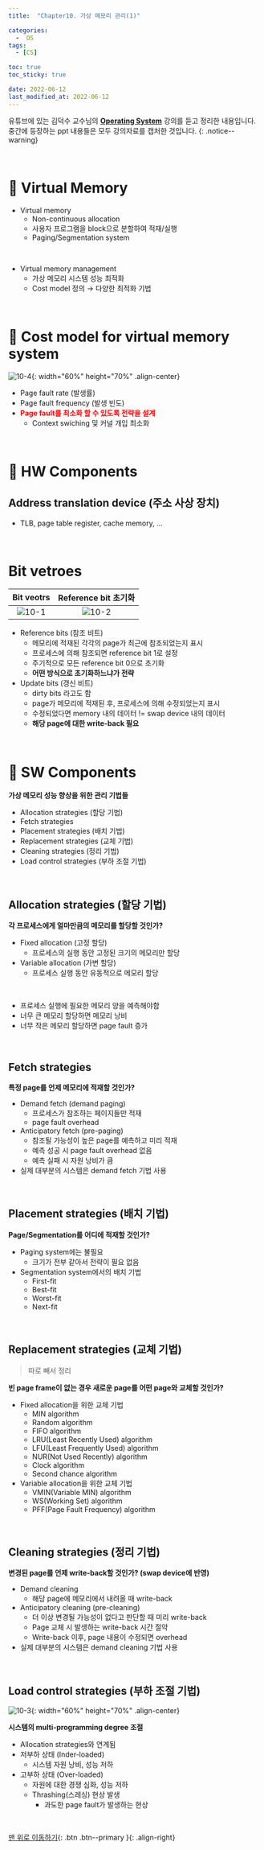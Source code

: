 ```yaml
---
title:  "Chapter10. 가상 메모리 관리(1)" 

categories:
  -  OS
tags:
  - [CS]

toc: true
toc_sticky: true

date: 2022-06-12
last_modified_at: 2022-06-12
---
```


유튜브에 있는 김덕수 교수님의 **[Operating System](https://www.youtube.com/watch?v=EdTtGv9w2sA&list=PLBrGAFAIyf5rby7QylRc6JxU5lzQ9c4tN)** 강의를 듣고 정리한 내용입니다.<br>
중간에 등장하는 ppt 내용들은 모두 강의자료를 캡처한 것입니다.
{: .notice--warning}

<br>


# 🔧 Virtual Memory

- Virtual memory
  - Non-continuous allocation
  - 사용자 프로그램을 block으로 분할하여 적재/실행
  - Paging/Segmentation system

<br>

- Virtual memory management
  - 가상 메모리 시스템 성능 최적화
  - Cost model 정의 → 다양한 최적화 기법



<br>


# 🔧 Cost model for virtual memory system

![10-4](https://user-images.githubusercontent.com/96368476/173223164-13126f07-fe14-4da8-8024-dd9d61d31e2b.png){: width="60%" height="70%" .align-center}

- Page fault rate (발생률)
- Page fault frequency (발생 빈도)
- **<span style="color:red">Page fault를 최소화 할 수 있도록 전략을 설계</span>**
  - Context swiching 및 커널 개입 최소화





<br>


# 🔧 HW Components

## Address translation device (주소 사상 장치)

- TLB, page table register, cache memory, ...

<br>

# Bit vetroes

| Bit veotrs | Reference bit 초기화 |
|:-:|:-:|
| ![10-1](https://user-images.githubusercontent.com/96368476/173223167-cbddc998-848b-4379-ac97-39a038e8203a.png) | ![10-2](https://user-images.githubusercontent.com/96368476/173223168-bb59d94c-b907-42cc-9137-129a8196f4cf.png) |

- Reference bits (참조 비트)
  - 메모리에 적재된 각각의 page가 최근에 참조되었는지 표시
  - 프로세스에 의해 참조되면 reference bit 1로 설정
  - 주기적으로 모든 reference bit 0으로 초기화
  - **어떤 방식으로 초기화하느냐가 전략**
- Update bits (갱신 비트)
  - dirty bits 라고도 함
  - page가 메모리에 적재된 후, 프로세스에 의해 수정되었는지 표시
  - 수정되었다면 memory 내의 데이터 != swap device 내의 데이터
  - **해당 page에 대한 write-back 필요**




<br>


# 🔧 SW Components

**가상 메모리 성능 향상을 위한 관리 기법들**
- Allocation strategies (할당 기법)
- Fetch strategies
- Placement strategies (배치 기법)
- Replacement strategies (교체 기법)
- Cleaning strategies (정리 기법)
- Load control strategies (부하 조절 기법)



<br>


## Allocation strategies (할당 기법)

**각 프로세스에게 얼마만큼의 메모리를 할당할 것인가?**
- Fixed allocation (고정 할당)
  - 프로세스의 실행 동안 고정된 크기의 메모리만 할당
- Variable allocation (가변 할당)
  - 프로세스 실행 동안 유동적으로 메모리 할당

<br>

- 프로세스 실행에 필요한 메모리 양을 예측해야함
- 너무 큰 메모리 할당하면 메모리 낭비
- 너무 작은 메모리 할당하면 page fault 증가


<br>


## Fetch strategies

**특정 page를 언제 메모리에 적재할 것인가?**
- Demand fetch (demand paging)
  - 프로세스가 참조하는 페이지들만 적재
  - page fault overhead
- Anticipatory fetch (pre-paging)
  - 참조될 가능성이 높은 page를 예측하고 미리 적재
  - 예측 성공 시 page fault overhead 없음
  - 예측 실패 시 자원 낭비가 큼
- 실제 대부분의 시스템은 demand fetch 기법 사용



<br>


## Placement strategies (배치 기법)

**Page/Segmentation를 어디에 적재할 것인가?**
- Paging system에는 불필요
  - 크기가 전부 같아서 전략이 필요 없음
- Segmentation system에서의 배치 기법
  - First-fit
  - Best-fit
  - Worst-fit
  - Next-fit


<br>


## Replacement strategies (교체 기법)

> 따로 빼서 정리

**빈 page frame이 없는 경우 새로운 page를 어떤 page와 교체할 것인가?**
- Fixed allocation을 위한 교체 기법
  - MIN algorithm
  - Random algorithm
  - FIFO algorithm
  - LRU(Least Recently Used) algorithm
  - LFU(Least Frequently Used) algorithm
  - NUR(Not Used Recently) algorithm
  - Clock algorithm
  - Second chance algorithm
- Variable allocation을 위한 교체 기법
  - VMIN(Variable MIN) algorithm
  - WS(Working Set) algorithm
  - PFF(Page Fault Frequency) algorithm



<br>


## Cleaning strategies (정리 기법)

**변경된 page를 언제 write-back할 것인가? (swap device에 반영)**
- Demand cleaning
  - 해당 page에 메모리에서 내려올 때 write-back
- Anticipatory cleaning (pre-cleaning)
  - 더 이상 변경될 가능성이 없다고 판단할 때 미리 write-back
  - Page 교체 시 발생하는 write-back 시간 절약
  - Write-back 이후, page 내용이 수정되면 overhead
- 실제 대부분의 시스템은 demand cleaning 기법 사용


<br>


## Load control strategies (부하 조절 기법)

![10-3](https://user-images.githubusercontent.com/96368476/173230231-c7360174-ec79-488d-a2e8-ab5858c7d884.png){: width="60%" height="70%" .align-center}

**시스템의 multi-programming degree 조절**
- Allocation strategies와 연계됨
- 저부하 상태 (Inder-loaded)
  - 시스템 자원 낭비, 성능 저하
- 고부하 상태 (Over-loaded)
  - 자원에 대한 경쟁 심화, 성능 저하
  - Thrashing(스레싱) 현상 발생
    - 과도한 page fault가 발생하는 현상



<br>




[맨 위로 이동하기](#){: .btn .btn--primary }{: .align-right}